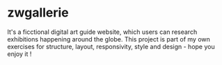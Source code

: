 # zwgallerie

It's a ficctional digital art guide website, which users can research exhibitions happening around the globe.
This project is part of my own exercises for structure, layout, responsivity, style and design - hope you enjoy it !
